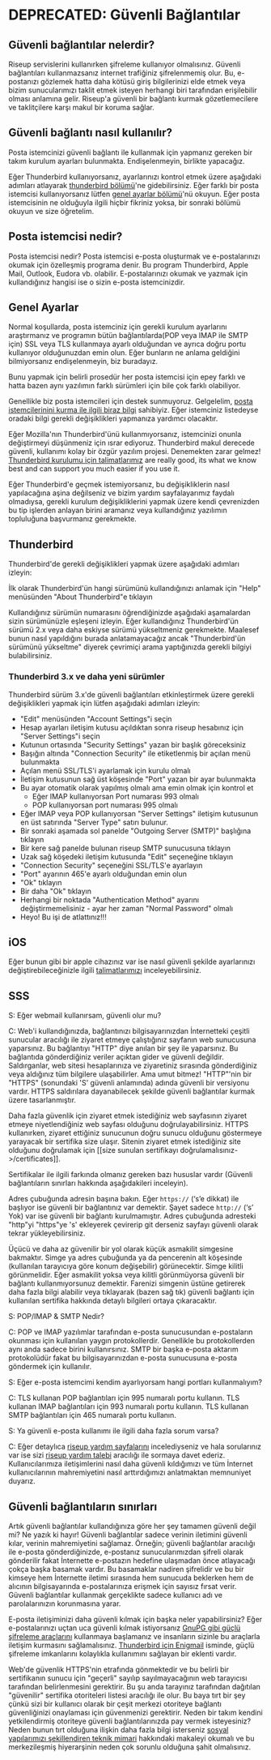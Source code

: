 # DEPRECATED: Güvenli Bağlantılar

## Güvenli bağlantılar nelerdir?

Riseup servislerini kullanırken şifreleme kullanıyor olmalısınız. Güvenli bağlantıları kullanmazsanız internet trafiğiniz şifrelenmemiş olur. Bu, e-postanızı gözlemek hatta daha kötüsü giriş bilgilerinizi elde etmek veya bizim sunucularımızı taklit etmek isteyen herhangi biri tarafından erişilebilir olması anlamına gelir. Riseup'a güvenli bir bağlantı kurmak gözetlemecilere ve taklitçilere karşı makul bir koruma sağlar.

## Güvenli bağlantı nasıl kullanılır?

Posta istemcinizi güvenli bağlantı ile kullanmak için yapmanız gereken bir takım kurulum ayarları bulunmakta. Endişelenmeyin, birlikte yapacağız.

Eğer Thunderbird kullanıyorsanız, ayarlarınızı kontrol etmek üzere aşağıdaki adımları atlayarak [thunderbird bölümü](#thunderbird)'ne gidebilirsiniz. Eğer farklı bir posta istemcisi kullanıyorsanız lütfen [genel ayarlar bölümü](#genel-ayarlar)'nü okuyun. Eğer posta istemcisinin ne olduğuyla ilgili hiçbir fikriniz yoksa, bir sonraki bölümü okuyun ve size öğretelim.

## Posta istemcisi nedir?

Posta istemcisi nedir? Posta istemcisi e-posta oluşturmak ve e-postalarınızı okumak için özelleşmiş programa denir. Bu program Thunderbird, Apple Mail, Outlook, Eudora vb. olabilir. E-postalarınızı okumak ve yazmak için kullandığınız hangisi ise o sizin e-posta istemcinizdir.

## Genel Ayarlar

Normal koşullarda, posta istemciniz için gerekli kurulum ayarlarını araştırmanız ve programın bütün bağlantılarda(POP veya IMAP ile SMTP için) SSL veya TLS kullanmaya ayarlı olduğundan ve ayrıca doğru portu kullanıyor olduğunuzdan emin olun. Eğer bunların ne anlama geldiğini bilmiyorsanız endişelenmeyin, biz buradayız.

Bunu yapmak için belirli prosedür her posta istemcisi için epey farklı ve hatta bazen aynı yazılımın farklı sürümleri için bile çok farklı olabiliyor.

Genellikle biz posta istemcileri için destek sunmuyoruz. Gelgelelim, [posta istemcilerinini kurma ile ilgili biraz bilgi](https://riseup.net/en/email/clients) sahibiyiz. Eğer istemciniz listedeyse oradaki bilgi gerekli değişiklikleri yapmanıza yardımcı olacaktır.

Eğer Mozilla'nın Thunderbird'ünü kullanmıyorsanız, istemcinizi onunla değiştirmeyi düşünmeniz için ısrar ediyoruz. Thunderbird makul derecede güvenli, kullanımı kolay bir özgür yazılım projesi. Denemekten zarar gelmez! [Thunderbird kurulumu için talimatlarımız](https://riseup.net/en/email/clients/thunderbird) are really good, its what we know best and can support you much easier if you use it.

Eğer Thunderbird'e geçmek istemiyorsanız, bu değişikliklerin nasıl yapılacağına aşina değilseniz ve bizim yardım sayfalayarımız faydalı olmadıysa, gerekli kurulum değişikliklerini yapmak üzere kendi çevrenizden bu tip işlerden anlayan birini aramanız veya kullandığınız yazılımın topluluğuna başvurmanız gerekmekte.


## Thunderbird

Thunderbird'de gerekli değişiklikleri yapmak üzere aşağıdaki adımları izleyin:

İlk olarak Thunderbird'ün hangi sürümünü kullandığınızı anlamak için "Help" menüsünden "About Thunderbird"e tıklayın

Kullandığınız sürümün numarasını öğrendiğinizde aşağıdaki aşamalardan sizin sürümünüzle eşleşeni izleyin. Eğer kullandığınız Thunderbird'ün sürümü 2.x veya daha eskiyse sürümü yükseltmeniz gerekmekte. Maalesef bunun nasıl yapıldığını burada anlatamayacağız ancak "Thunderbird'ün sürümünü yükseltme" diyerek çevrimiçi arama yaptığınızda gerekli bilgiyi bulabilirsiniz.

### Thunderbird 3.x ve daha yeni sürümler

Thunderbird sürüm 3.x'de güvenli bağlantıları etkinleştirmek üzere gerekli değişiklikleri yapmak için lütfen aşağıdaki adımları izleyin:

* "Edit" menüsünden "Account Settings"i seçin
* Hesap ayarları iletişim kutusu açıldıktan sonra riseup hesabınız için "Server Settings"i seçin
* Kutunun ortasında "Security Settings" yazan bir başlık göreceksiniz
* Başığın altında "Connection Security" ile etiketlenmiş bir açılan menü bulunmakta
* Açılan menü SSL/TLS'i ayarlamak için kurulu olmalı
* İletişim kutusunun sağ üst köşesinde "Port" yazan bir ayar bulunmakta
* Bu ayar otomatik olarak yapılmış olmalı ama emin olmak için kontrol et
  * Eğer IMAP kullanıyorsan Port numarası 993 olmalı
  * POP kullanıyorsan port numarası 995 olmalı
* Eğer IMAP veya POP kullanıyorsan "Server Settings" iletişim kutusunun en üst satırında "Server Type" satırı bulunur.
* Bir sonraki aşamada sol panelde "Outgoing Server (SMTP)" başlığına tıklayın
* Bir kere sağ panelde bulunan riseup SMTP sunucusuna tıklayın
* Uzak sağ köşedeki iletişim kutusunda "Edit" seçeneğine tıklayın
* "Connection Security" seçeneğini SSL/TLS'e ayarlayın
* "Port" ayarının 465'e ayarlı olduğundan emin olun
* "Ok" tıklayın
* Bir daha "Ok" tıklayın
* Herhangi bir noktada "Authentication Method" ayarını değiştirmemelisiniz - ayar her zaman "Normal Password" olmalı
* Heyo! Bu işi de atlattınız!!!

## iOS

Eğer bunun gibi bir apple cihazınız var ise nasıl güvenli şekilde ayarlarınızı değiştirebileceğinizle ilgili [talimatlarımızı](https://riseup.net/en/email/clients/ios-mail) inceleyebilirsiniz.

## SSS

S: Eğer webmail kullanırsam, güvenli olur mu?

C: Web'i kullandığınızda, bağlantınızı bilgisayarınızdan İnternetteki çeşitli sunucular aracılığı ile ziyaret etmeye çalıştığınız sayfanın web sunucusuna yaparsınız. Bu bağlantıyı "HTTP" diye anılan bir şey ile yaparsınız. Bu bağlantıda gönderdiğiniz veriler açıktan gider ve güvenli değildir. Saldırganlar, web sitesi hesaplarınıza ve ziyaretiniz sırasında gönderdiğiniz veya aldığınız tüm bilgilere ulaşabilirler. Ama umut bitmez! "HTTP"'nin bir "HTTPS" (sonundaki 'S' güvenli anlamında) adında güvenli bir versiyonu vardır. HTTPS saldırılara dayanabilecek şekilde güvenli bağlantılar kurmak üzere tasarlanmıştır.

Daha fazla güvenlik için ziyaret etmek istediğiniz web sayfasının ziyaret etmeye niyetlendiğiniz web sayfası olduğunu doğrulayabilirsiniz. HTTPS kullanırken, ziyaret ettiğiniz sunucunun doğru sunucu olduğunu göstermeye yarayacak bir sertifika size ulaşır. Sitenin ziyaret etmek istediğiniz site olduğunu doğrulamak için [[size sunulan sertifikayı doğrulamalısınız->/certificates]].

Sertifikalar ile ilgili farkında olmanız gereken bazı hususlar vardır (Güvenli bağlantıların sınırları hakkında aşağıdakileri inceleyin).

Adres çubuğunda adresin başına bakın. Eğer <code>https://</code> (‘s’e dikkat) ile başlıyor ise güvenli bir bağlantınız var demektir. Şayet sadece <code>http://</code> (‘s’ Yok) var ise güvenli bir bağlantı kurulmamıştır. Adres çubuğunda adresteki "http"yi "https"ye 's' ekleyerek çevirerip git derseniz sayfayı güvenli olarak tekrar yükleyebilirsiniz.

Üçücü ve daha az güvenilir bir yol olarak küçük asmakilit simgesine bakmaktır. Simge ya adres çubuğunda ya da pencerenin alt köşesinde (kullanılan tarayıcıya göre konum değişebilir) görünecektir. Simge kilitli görünmelidir. Eğer asmakilit yoksa veya kilitli görünmüyorsa güvenli bir bağlantı kullanmıyorsunuz demektir. Farenizi simgenin üstüne getirerek daha fazla bilgi alabilir veya tıklayarak (bazen sağ tık) güvenli bağlantı için kullanılan sertifika hakkında detaylı bilgileri ortaya çıkaracaktır.

S: POP/IMAP & SMTP Nedir?

C: POP ve IMAP yazılımlar tarafından e-posta sunucusundan e-postaların okunması için kullanılan yaygın protokollerdir. Genellikle bu protokollerden aynı anda sadece birini kullanırsınız. SMTP bir başka e-posta aktarım protokolüdür fakat bu bilgisayarınızdan e-posta sunucusuna e-posta göndermek için kullanılır.

S: Eğer e-posta istemcimi kendim ayarlıyorsam hangi portları kullanmalıyım?

C: TLS kullanan POP bağlantıları için 995 numaralı portu kullanın.
   TLS kullanan IMAP bağlantıları için 993 numaralı portu kullanın.
   TLS kullanan SMTP bağlantıları için 465 numaralı portu kullanın.

S: Ya güvenli e-posta kullanımı ile ilgili daha fazla sorum varsa?

C: Eğer detaylıca [riseup yardım sayfalarını](https://support.riseup.net) incelediyseniz ve hala sorularınız var ise sizi [riseup yardım talebi](https://support.riseup.net/en/topics/new) aracılığı ile sormaya davet ederiz. Kullanıcılarımıza iletişimlerini nasıl daha güvenli kıldığımızı ve tüm İnternet kullanıcılarının mahremiyetini nasıl arttırdığımızı anlatmaktan memnuniyet duyarız.

## Güvenli bağlantıların sınırları

Artık güvenli bağlantılar kullandığınıza göre her şey tamamen güvenli değil mi? Ne yazık ki hayır! Güvenli bağlantılar sadece verinin iletimini güvenli kılar, verinin mahremiyetini sağlamaz. Örneğin; güvenli bağlantılar aracılığı ile e-posta gönderdiğinizde, e-postanız sunucularımızdan şifreli olarak gönderilir fakat İnternette e-postazın hedefine ulaşmadan önce atlayacağı çokça başka basamak vardır. Bu basamaklar nadiren şifrelidir ve bu bir kimseye hem İnternette iletimi sırasında hem sunucuda beklerken hem de alıcının bilgisayarında e-postalarınıza erişmek için sayısız fırsat verir. Güvenli bağlantılar kullanmak gerçeklikte sadece kullanıcı adı ve parolalarınızın korunmasına yarar.

E-posta iletişiminizi daha güvenli kılmak için başka neler yapabilirsiniz? Eğer e-postalarınızı uçtan uca güvenli kılmak istiyorsanız [GnuPG gibi güçlü şifreleme araçlarını](../yazisma_guvenligi/openpgp.md) kullanmaya başlamanız ve insanların sizinle bu araçlarla iletişim kurmasını sağlamalısınız. [Thunderbird için Enigmail](../yazisma_guvenligi/openpgp.md#webmail-kullanarak-e-posta-şifrelenebilir-mi) isminde, güçlü şifreleme imkanlarını kolaylıkla kullanımını sağlayan bir eklenti vardır.

Web'de güvenlik HTTPS'nin etrafında gönmektedir ve bu belirli bir sertifikanın sunucu için "geçerli" sayılıp sayılmayacağının web tarayıcısı tarafından belirlenmesini gerektirir. Bu şu anda tarayınız tarafından dağıtılan "güvenilir" sertifika otoriteleri listesi aracılığı ile olur. Bu baya tırt bir şey çünkü sizi bir kullanıcı olarak bir çeşit merkezi otoriteye bağlantı güvenliğinizi onaylaması için güvenmenizi gerektirir. Neden bir takım kendini yetkilendirmiş otoriteye güvenli bağlantılarınızda pay vermek isteyesiniz? Neden bunun tırt olduğuna ilişkin daha fazla bilgi isterseniz [sosyal yapılarımızı şekillendiren teknik mimari](https://lair.fifthhorseman.net/~dkg/tls-centralization/) hakkındaki makaleyi okumalı ve bu merkezileşmiş hiyerarşinin neden çok sorunlu olduğuna şahit olmalısınız.
